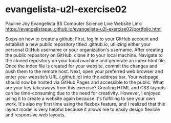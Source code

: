 # evangelista-u2l-exercise02

Pauline Joy Evangelista
BS Computer Science
Live Website Link: https://evangelistapau.github.io/evangelista-u2l-exercise02/portfolio.html

Steps on how to create a github:
First, log in to your GitHub account and establish a new public repository titled <username>.github.io, utilizing either your personal GitHub username or your organization's username.
After creating the public repository on GitHub, clone it to your local machine.
Navigate to the cloned repository on your local machine and generate an index.html file.
Once the index file is created for your website, commit the changes and push them to the remote host.
Next, open your preferred web browser and enter your website’s URL (<username>.github.io) into the address bar. Your webpage should now be hosted via GitHub Pages and accessible to the public.
What are your key takeaways from this exercise?
Creating HTML and CSS layouts can be time-consuming due to the need for creativity. However, I enjoyed using it to create a website again because it's fulfilling to see your own work. It's also my first time using the flexbox feature, and I realized that this layout model is very helpful because it allows me to easily design flexible and responsive web layouts.
